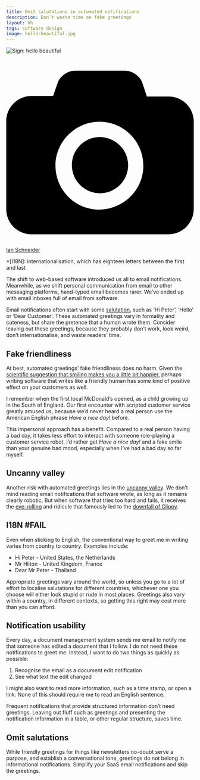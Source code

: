 ```yaml
---
title: Omit salutations in automated notifications
description: Don’t waste time on fake greetings
layout: hh
tags: software design
image: hello-beautiful.jpg
---
```


![Sign: hello beautiful](hello-beautiful.jpg)

<a class="unsplash" href="https://unsplash.com/photos/jbroe3pOt8M" rel="noopener noreferrer"><span><svg xmlns="http://www.w3.org/2000/svg" viewBox="0 0 32 32"><title>unsplash-logo</title><path d="M20.8 18.1c0 2.7-2.2 4.8-4.8 4.8s-4.8-2.1-4.8-4.8c0-2.7 2.2-4.8 4.8-4.8 2.7.1 4.8 2.2 4.8 4.8zm11.2-7.4v14.9c0 2.3-1.9 4.3-4.3 4.3h-23.4c-2.4 0-4.3-1.9-4.3-4.3v-15c0-2.3 1.9-4.3 4.3-4.3h3.7l.8-2.3c.4-1.1 1.7-2 2.9-2h8.6c1.2 0 2.5.9 2.9 2l.8 2.4h3.7c2.4 0 4.3 1.9 4.3 4.3zm-8.6 7.5c0-4.1-3.3-7.5-7.5-7.5-4.1 0-7.5 3.4-7.5 7.5s3.3 7.5 7.5 7.5c4.2-.1 7.5-3.4 7.5-7.5z"></path></svg></span><span>Ian Schneider</span></a>

<!--
1. Software tries to be cute, familiar and human
2. ‘Have a nice day!’ sounds fake but works
3. Beware the Uncanny valley
4. Internationalisation costs hard work
5. Save time
-->

*[I18N]: internationalisation, which has eighteen letters between the first and last

The shift to web-based software introduced us all to email notifications.
Meanwhile, as we shift personal communication from email to other messaging platforms, hand-typed email becomes rarer.
We’ve ended up with email inboxes full of email from software.

Email notifications often start with some [salutation](https://en.wikipedia.org/wiki/Salutation),
such as ‘Hi Peter’, ‘Hello’ or ‘Dear Customer’.
These automated greetings vary in formality and cuteness, but share the pretence that a human wrote them.
Consider leaving out these greetings, because they probably don’t work, look weird, don’t internationalise, and waste readers’ time.

## Fake friendliness

At best, automated greetings’ fake friendliness does no harm.
Given the 
[scientific suggestion that smiling makes you a little bit happier](https://psyarxiv.com/svjru/),
perhaps writing software that writes like a friendly human has some kind of positive effect on your customers as well.

I remember when the first local McDonald’s opened, as a child growing up in the South of England.
Our first encounter with scripted customer service greatly amused us,
because we’d never heard a real person use the American English phrase _Have a nice day!_ before.

This impersonal approach has a benefit.
Compared to a real person having a bad day, it takes less effort to interact with someone role-playing a customer service robot.
I’d rather get _Have a nice day!_ and a fake smile than your genuine bad mood, especially when I’ve had a bad day so far myself.

## Uncanny valley

Another risk with automated greetings lies in the [uncanny valley](https://en.wikipedia.org/wiki/Uncanny_valley).
We don’t mind reading email notifications that software wrote, as long as it remains clearly robotic.
But when software that tries too hard and fails, it receives the
[eye-rolling](https://en.wikipedia.org/wiki/Eye-rolling) and ridicule that famously led to the 
[downfall of Clippy](https://en.wikipedia.org/wiki/Office_Assistant#Criticism_and_parodies).

## I18N #FAIL

Even when sticking to English, the conventional way to greet me in writing varies from country to country.
Examples include:

* Hi Peter - United States, the Netherlands
* Mr Hilton - United Kingdom, France
* Dear Mr Peter - Thailand

Appropriate greetings vary around the world, so unless you go to a lot of effort to localise salutations for different countries, whichever one you choose will either look stupid or rude in most places.
Greetings also vary within a country, in different contexts, so getting this right may cost more than you can afford.

## Notification usability

Every day, a document management system sends me email to notify me that someone has edited a document that I follow.
I do not need these notifications to greet me.
Instead, I want to do two things as quickly as possible:

1. Recognise the email as a document edit notification
2. See what text the edit changed

I might also want to read more information, such as a time stamp, or open a link.
None of this should require me to read an English sentence.

Frequent notifications that provide structured information don’t need greetings.
Leaving out fluff such as greetings and presenting the notification information in a table, or other regular structure, saves time.

## Omit salutations

While friendly greetings for things like newsletters no-doubt serve a purpose, and establish a conversational tone, greetings do not belong in informational notifications.
Simplify your SaaS email notifications and skip the greetings.
